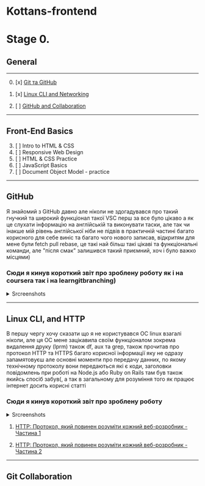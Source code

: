 
# Kottans-frontend

# Stage 0.


## General
---
0. [x] [Git та GitHub](#git-basics)

1. [x] [Linux CLI and Networking](#linux-cli-and-http)

2. [ ] [GitHub and Collaboration](#git-collaboration)

---
## Front-End Basics

3. [ ] Intro to HTML & CSS
4. [ ] Responsive Web Design
5. [ ] HTML & CSS Practice
6. [ ] JavaScript Basics
7. [ ] Document Object Model - practice

---




## GitHub 

Я знайомий з GitHub давно але ніколи не здогадувався про такий гнучкий та широкий функціонал такої VSC перш за все було цікаво а як це слухати інформацію на англійській та виконувати таски, але так чи інакше мій рівень англійської ніби не підвів в практичній частині багато корисного для себе виніс та багато чого нового записав, відкритям для мене були fetch pull rebase, це такі най більш такі цікаві та функціональні команди, але "після смак" залишився такий приємний, хоч і було важко місцями)

### Сюди я кинув короткий звіт про зроблену роботу як і на coursera так і на learngitbranching)

<details>
  <summary>Srcreenshots</summary>

  <img src = "./images/Git_Basics/GIT1.png">
  <img src = "./images/Git_Basics/GIT2.png">
  <img src = "./images/Git_Basics/GIT3.png">
  <img src = "./images/Git_Basics/GIT4.png">

  <img src = "./images/Git Basics/GIT1.png">
  <img src = "./images/Git Basics/GIT2.png">
  <img src = "./images/Git Basics/GIT3.png">
  <img src = "./images/Git Basics/GIT4.png">

  
</details>

---

## Linux CLI, and HTTP

В першу чергу хочу сказати що я не користувався ОС linux взагалі ніколи, але ця ОС мене зацікавила своїм функціоналом зокрема видалення друку (lprm) також df, aux та grep, також прочитав про протокол HTTP та HTTPS  багато корисної інформації яку не одразу запамятовуєш але основні моменти про передачу данних, по якому технічному протоколу вони передаються які є коди, заголовки повідомлень при роботі на Node.js або Ruby on Rails там був також якийсь спосіб забув(, а так в загальному для розуміння того як працює інтернет досить корисні статті 

### Сюди я кинув короткий звіт про зроблену роботу

<details>
  <summary>Srcreenshots</summary>
  <img src = "./task_linux_cli/1.jpg">
  <img src = "./task_linux_cli/2.jpg">
  <img src = "./task_linux_cli/3.jpg">
  <img src = "./task_linux_cli/4.jpg">
</details>

1. [HTTP: Протокол, який повинен розуміти кожний веб-розробник - Частина 1](https://code.tutsplus.com/uk/tutorials/http-the-protocol-every-web-developer-must-know-part-1--net-31177)

1. [HTTP: Протокол, який повинен розуміти кожний веб-розробник - Частина 2](https://code.tutsplus.com/uk/tutorials/http-the-protocol-every-web-developer-must-know-part-2--net-31155)

---


## Git Collaboration

